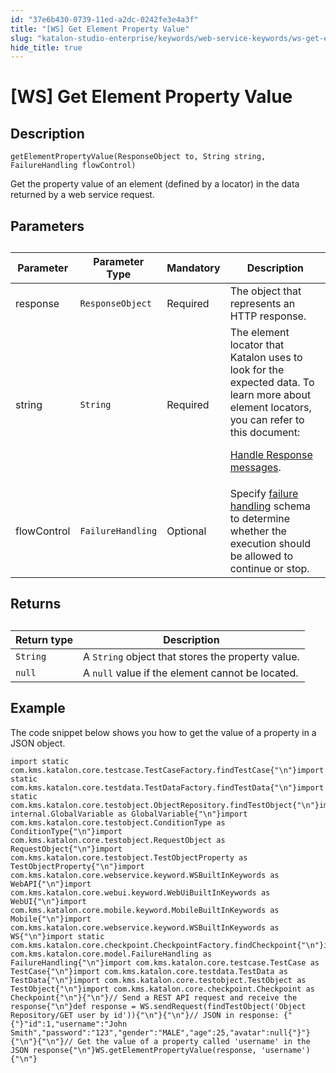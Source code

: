 ```yaml
---
id: "37e6b430-0739-11ed-a2dc-0242fe3e4a3f"
title: "[WS] Get Element Property Value"
slug: "katalon-studio-enterprise/keywords/web-service-keywords/ws-get-element-property-value"
hide_title: true
---
```


# <a id="concept-636" class="anchor_top_offset"/><a id="ariaid-title1" class="anchor_top_offset"/>[WS] Get Element Property Value


## Description

                        
<p xmlns="http://www.w3.org/1999/xhtml" className="p"><code className="ph codeph">getElementPropertyValue(ResponseObject to, String string, FailureHandling flowControl)</code></p> 
<p xmlns="http://www.w3.org/1999/xhtml" className="p">Get the property value of an element (defined by a locator) in the data returned by a web service request.</p> 
        

## Parameters

                        
<table xmlns="http://www.w3.org/1999/xhtml" className="table"><caption /><colgroup><col /><col /><col /><col /></colgroup><thead className="thead"><tr className><th className="entry anchor_top_offset" id="concept-636__entry__1">Parameter</th><th className="entry anchor_top_offset" id="concept-636__entry__2">Parameter Type</th><th className="entry anchor_top_offset" id="concept-636__entry__3">Mandatory</th><th className="entry anchor_top_offset" id="concept-636__entry__4">Description</th></tr></thead><tbody className="tbody"><tr className><td className="entry" headers="concept-636__entry__1 concept-636__entry__2 concept-636__entry__3 concept-636__entry__4 ">response</td><td className="entry" headers="concept-636__entry__1 concept-636__entry__2 concept-636__entry__3 concept-636__entry__4 "><code className="ph codeph">ResponseObject</code></td><td className="entry" headers="concept-636__entry__1 concept-636__entry__2 concept-636__entry__3 concept-636__entry__4 ">Required</td><td className="entry" headers="concept-636__entry__1 concept-636__entry__2 concept-636__entry__3 concept-636__entry__4 ">The object that represents  an HTTP response.</td></tr><tr className><td className="entry" headers="concept-636__entry__1 concept-636__entry__2 concept-636__entry__3 concept-636__entry__4 ">string</td><td className="entry" headers="concept-636__entry__1 concept-636__entry__2 concept-636__entry__3 concept-636__entry__4 "><code className="ph codeph">String</code></td><td className="entry" headers="concept-636__entry__1 concept-636__entry__2 concept-636__entry__3 concept-636__entry__4 ">Required</td><td className="entry" headers="concept-636__entry__1 concept-636__entry__2 concept-636__entry__3 concept-636__entry__4 ">The element locator that Katalon uses to look for the expected data. To learn more about element locators, you can refer to this document: <p className="p"><a className="xref" href="/docs/katalon-studio-enterprise/test-design/web-services-test-design/handle-response-messages">Handle Response messages</a>.</p></td></tr><tr className><td className="entry" headers="concept-636__entry__1 concept-636__entry__2 concept-636__entry__3 concept-636__entry__4 ">flowControl</td><td className="entry" headers="concept-636__entry__1 concept-636__entry__2 concept-636__entry__3 concept-636__entry__4 "><code className="ph codeph">FailureHandling</code></td><td className="entry" headers="concept-636__entry__1 concept-636__entry__2 concept-636__entry__3 concept-636__entry__4 ">Optional</td><td className="entry" headers="concept-636__entry__1 concept-636__entry__2 concept-636__entry__3 concept-636__entry__4 ">Specify <a className="xref" href="/docs/katalon-studio-enterprise/error-management/test-maintenance/failure-handling">failure handling</a> schema to determine whether the execution should be allowed to continue or stop.</td></tr></tbody></table> 
        

## Returns

<div xmlns="http://www.w3.org/1999/xhtml" className="p"><table className="table"><caption /><colgroup><col style={{width: '50%'}} /><col style={{width: '50%'}} /></colgroup><thead className="thead"><tr className><th className="entry anchor_top_offset" id="concept-636__entry__17">Return type</th><th className="entry anchor_top_offset" id="concept-636__entry__18">Description</th></tr></thead><tbody className="tbody"><tr className><td className="entry" headers="concept-636__entry__17 concept-636__entry__18 "><code className="ph codeph">String</code></td><td className="entry" headers="concept-636__entry__17 concept-636__entry__18 ">A <code className="ph codeph">String</code> object that stores the property value.</td></tr><tr className><td className="entry" headers="concept-636__entry__17 concept-636__entry__18 "><code className="ph codeph">null</code></td><td className="entry" headers="concept-636__entry__17 concept-636__entry__18 ">A <code className="ph codeph">null</code> value if the element cannot be located.</td></tr></tbody></table> </div>

## Example

<p xmlns="http://www.w3.org/1999/xhtml" className="p">The code snippet below shows you how to get the value of a  property in a JSON object.</p> 
<div xmlns="http://www.w3.org/1999/xhtml" className="p"><pre className="pre codeblock"><code>import static com.kms.katalon.core.testcase.TestCaseFactory.findTestCase{"\n"}import static com.kms.katalon.core.testdata.TestDataFactory.findTestData{"\n"}import static com.kms.katalon.core.testobject.ObjectRepository.findTestObject{"\n"}import internal.GlobalVariable as GlobalVariable{"\n"}import com.kms.katalon.core.testobject.ConditionType as ConditionType{"\n"}import com.kms.katalon.core.testobject.RequestObject as RequestObject{"\n"}import com.kms.katalon.core.testobject.TestObjectProperty as TestObjectProperty{"\n"}import com.kms.katalon.core.webservice.keyword.WSBuiltInKeywords as WebAPI{"\n"}import com.kms.katalon.core.webui.keyword.WebUiBuiltInKeywords as WebUI{"\n"}import com.kms.katalon.core.mobile.keyword.MobileBuiltInKeywords as Mobile{"\n"}import com.kms.katalon.core.webservice.keyword.WSBuiltInKeywords as WS{"\n"}import static com.kms.katalon.core.checkpoint.CheckpointFactory.findCheckpoint{"\n"}import com.kms.katalon.core.model.FailureHandling as FailureHandling{"\n"}import com.kms.katalon.core.testcase.TestCase as TestCase{"\n"}import com.kms.katalon.core.testdata.TestData as TestData{"\n"}import com.kms.katalon.core.testobject.TestObject as TestObject{"\n"}import com.kms.katalon.core.checkpoint.Checkpoint as Checkpoint{"\n"}{"\n"}// Send a REST API request and receive the response{"\n"}def response = WS.sendRequest(findTestObject('Object Repository/GET user by id')){"\n"}{"\n"}// JSON in response: {"{"}"id":1,"username":"John Smith","password":"123","gender":"MALE","age":25,"avatar":null{"}"}{"\n"}{"\n"}// Get the value of a property called 'username' in the JSON response{"\n"}WS.getElementPropertyValue(response, 'username'){"\n"}</code></pre></div>
